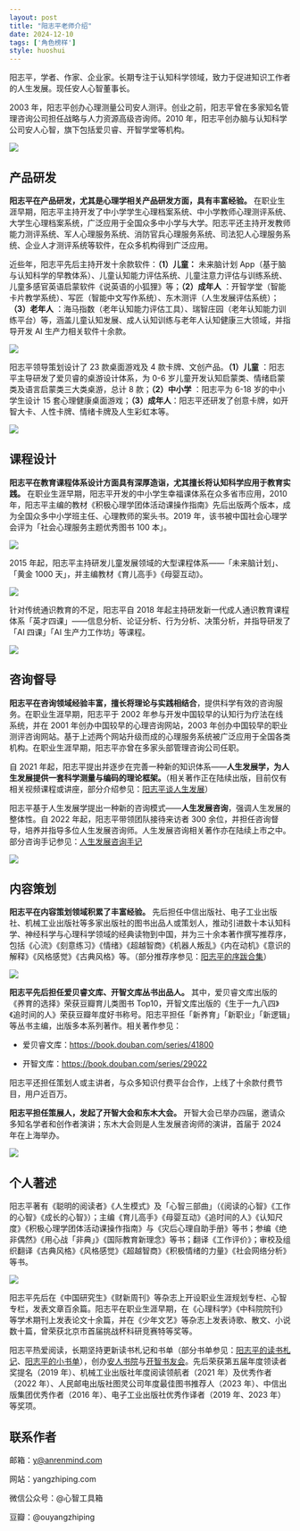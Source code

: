 ```yaml
---
layout: post
title: "阳志平老师介绍"
date: 2024-12-10
tags: ['角色榜样']
style: huoshui
---
```


阳志平，学者、作家、企业家。长期专注于认知科学领域，致力于促进知识工作者的人生发展。现任安人心智董事长。

2003 年，阳志平创办心理测量公司安人测评。创业之前，阳志平曾在多家知名管理咨询公司担任战略与人力资源高级咨询师。2010 年，阳志平创办脑与认知科学公司安人心智，旗下包括爱贝睿、开智学堂等机构。


![](https://static.openmindclub.com/42md/1733827945627-d3adb72d-7965-4079-b980-2db0c109e913.png)

## 产品研发

**阳志平在产品研发，尤其是心理学相关产品研发方面，具有丰富经验。** 在职业生涯早期，阳志平主持开发了中小学学生心理档案系统、中小学教师心理测评系统、大学生心理档案系统，广泛应用于全国众多中小学与大学。阳志平还主持开发教师能力测评系统、军人心理服务系统、消防官兵心理服务系统、司法犯人心理服务系统、企业人才测评系统等软件，在众多机构得到广泛应用。

近些年，阳志平先后主持开发十余款软件：**（1）儿童：** 未来脑计划 App（基于脑与认知科学的早教体系）、儿童认知能力评估系统、儿童注意力评估与训练系统、儿童多感官英语启蒙软件《说英语的小狐狸》等；**（2）成年人** ：开智学堂（智能卡片教学系统）、写匠（智能中文写作系统）、东木测评（人生发展评估系统）；**（3）老年人** ：海马指数（老年认知能力评估工具）、瑞智庄园（老年认知能力训练平台）等，涵盖儿童认知发展、成人认知训练与老年人认知健康三大领域，并指导开发 AI 生产力相关软件十余款。


![](https://static.openmindclub.com/42md/1733827997272-cc9fbd20-7f61-420c-b516-d4ab72f11658.png)

阳志平领导策划设计了 23 款桌面游戏及 4 款卡牌、文创产品。**（1）儿童** ：阳志平主导研发了爱贝睿的桌游设计体系，为 0-6 岁儿童开发认知启蒙类、情绪启蒙类及语言启蒙类三大类桌游，总计 8 款；**（2）中小学** ：阳志平为 6-18 岁的中小学生设计 15 套心理健康桌面游戏；**（3）成年人**：阳志平还研发了创意卡牌，如开智大卡、人性卡牌、情绪卡牌及人生彩虹本等。


![](https://static.openmindclub.com/42md/1733828036234-2e41d0da-6904-407b-816c-00b33d044eff.png)

## 课程设计

**阳志平在教育课程体系设计方面具有深厚造诣，尤其擅长将认知科学应用于教育实践。** 在职业生涯早期，阳志平开发的中小学生幸福课体系在众多省市应用，2010 年，阳志平主编的教材《积极心理学团体活动课操作指南》先后出版两个版本，成为全国众多中小学班主任、心理教师的案头书。2019 年，该书被中国社会心理学会评为「社会心理服务主题优秀图书 100 本」。


![](https://static.openmindclub.com/42md/1733828055888-bd360d9e-b703-4802-bd9f-2e532d57257e.png)

2015 年起，阳志平主持研发儿童发展领域的大型课程体系——「未来脑计划」、「黄金 1000 天」，并主编教材《育儿高手》《母婴互动》。


![](https://static.openmindclub.com/42md/1733828071184-efbabf7c-44a3-4772-96d3-4fd460fc25dc.png)

针对传统通识教育的不足，阳志平自 2018 年起主持研发新一代成人通识教育课程体系「英才四课」——信息分析、论证分析、行为分析、决策分析，并指导研发了 「AI 四课」「AI 生产力工作坊」等课程。


![](https://static.openmindclub.com/42md/1733828082270-9b38a9a9-b877-4833-9d91-48d17a7d0398.png)


## 咨询督导

**阳志平在咨询领域经验丰富，擅长将理论与实践相结合**，提供科学有效的咨询服务。在职业生涯早期，阳志平于 2002 年参与开发中国较早的认知行为疗法在线系统，并在 2001 年创办中国较早的心理咨询网站，2003 年创办中国较早的职业测评咨询网站。基于上述两个网站升级而成的心理服务系统被广泛应用于全国各类机构。在职业生涯早期，阳志平亦曾在多家头部管理咨询公司任职。

自 2021 年起，阳志平提出并逐步在完善一种新的知识体系——**人生发展学，为人生发展提供一套科学测量与编码的理论框架。**（相关著作正在陆续出版，目前仅有相关视频课程或讲座，部分介绍参见：[阳志平谈人生发展](https://mp.weixin.qq.com/mp/appmsgalbum?__biz=MzA3MzM0MjUyMQ==&action=getalbum&album_id=1396768396720848897#wechat_redirect)）

阳志平基于人生发展学提出一种新的咨询模式——**人生发展咨询**，强调人生发展的整体性。自 2022 年起，阳志平带领团队接待来访者 300 余位，并担任咨询督导，培养并指导多位人生发展咨询师。人生发展咨询相关著作亦在陆续上市之中。部分咨询手记参见：[人生发展咨询手记](https://mp.weixin.qq.com/mp/appmsgalbum?__biz=MzA3MzM0MjUyMQ==&action=getalbum&album_id=2779446765539409925#wechat_redirect)


![](https://static.openmindclub.com/42md/1733828183856-e9481b9e-3ddd-4c04-ae62-44037c2eef9d.png)

## 内容策划

**阳志平在内容策划领域积累了丰富经验。** 先后担任中信出版社、电子工业出版社、机械工业出版社等多家出版社的图书出品人或策划人，推动引进数十本认知科学、神经科学与心理科学领域的经典读物到中国，并为三十余本著作撰写推荐序，包括《心流》《刻意练习》《情绪》《超越智商》《机器人叛乱》《内在动机》《意识的解释》《风格感觉》《古典风格》等。（部分推荐序参见：[阳志平的序跋合集](https://mp.weixin.qq.com/mp/appmsgalbum?__biz=MzA3MzM0MjUyMQ==&action=getalbum&album_id=1396747069272211456#wechat_redirect)）


![](https://static.openmindclub.com/42md/1733828213512-9fee0e57-45e1-4c7c-9d26-2c29b607d381.png)

**阳志平先后担任爱贝睿文库、开智文库丛书出品人。** 其中，爱贝睿文库出版的《养育的选择》荣获豆瓣育儿类图书 Top10，开智文库出版的《生于一九八四》《追时间的人》荣获豆瓣年度好书称号。阳志平担任「新养育」「新职业」「新逻辑」等丛书主编，出版多本系列著作。相关著作参见：

- 爱贝睿文库：https://book.douban.com/series/41800

- 开智文库：https://book.douban.com/series/29022

阳志平还担任策划人或主讲者，与众多知识付费平台合作，上线了十余款付费节目，用户近百万。

**阳志平担任策展人，发起了开智大会和东木大会。** 开智大会已举办四届，邀请众多知名学者和创作者演讲；东木大会则是人生发展咨询师的演讲，首届于 2024 年在上海举办。


![](https://static.openmindclub.com/42md/1733828238566-eea9fb0f-e729-4506-80b4-64c973d0a854.png)

## 个人著述

阳志平著有《聪明的阅读者》《人生模式》及「心智三部曲」（《阅读的心智》《工作的心智》《成长的心智》）；主编《育儿高手》《母婴互动》《追时间的人》《认知尺度》《积极心理学团体活动课操作指南》与《灾后心理自助手册》等书；参编《绝非偶然》《用心战「非典」》《国际教育新理念》等书；翻译《工作评价》；审校及组织翻译《古典风格》《风格感觉》《超越智商》《积极情绪的力量》《社会网络分析》等书。


![](https://static.openmindclub.com/42md/1733828249887-885e4d08-482a-438f-80a2-045f3a578afa.png)

阳志平先后在《中国研究生》《财新周刊》等杂志上开设职业生涯规划专栏、心智专栏，发表文章百余篇。阳志平在职业生涯早期，在《心理科学》《中科院院刊》等学术期刊上发表论文十余篇，并在《少年文艺》等杂志上发表诗歌、散文、小说数十篇，曾荣获北京市首届挑战杯科研竞赛特等奖等。

阳志平热爱阅读，长期坚持更新读书札记和书单（部分书单参见：[阳志平的读书札记](https://mp.weixin.qq.com/mp/appmsgalbum?__biz=MzA3MzM0MjUyMQ==&action=getalbum&album_id=1396633333857370112#wechat_redirect)、[阳志平的小书单](https://mp.weixin.qq.com/mp/appmsgalbum?__biz=MzA3MzM0MjUyMQ==&action=getalbum&album_id=2266106982619414538#wechat_redirect)），创办[安人书院](https://mp.weixin.qq.com/s/Cyxg31a497SzKrpyKyv1ig)与[开智书友会](https://mp.weixin.qq.com/s/Cyxg31a497SzKrpyKyv1ig)。先后荣获第五届年度领读者奖提名（2019 年）、机械工业出版社年度阅读领航者（2021 年）及优秀作者（2022 年）、人民邮电出版社图灵公司年度最佳图书推荐人（2023 年）、中信出版集团优秀作者（2016 年）、电子工业出版社优秀作译者（2019 年、2023 年）等奖项。

## 联系作者

邮箱：y@anrenmind.com

网站：yangzhiping.com

微信公众号：@心智工具箱

豆瓣：@ouyangzhiping


